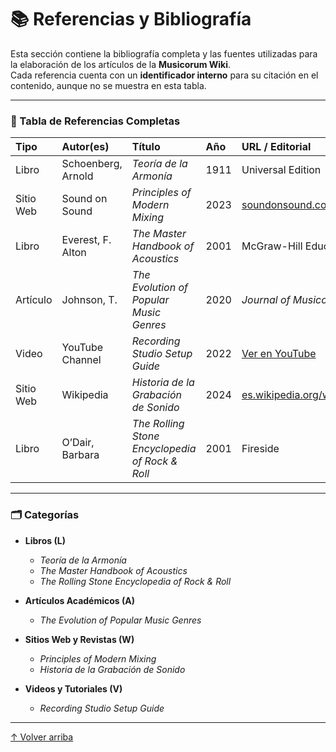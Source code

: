 # 📚 Referencias y Bibliografía

Esta sección contiene la bibliografía completa y las fuentes utilizadas para la elaboración de los artículos de la **Musicorum Wiki**.  
Cada referencia cuenta con un **identificador interno** para su citación en el contenido, aunque no se muestra en esta tabla.

---

### 📖 Tabla de Referencias Completas

| **Tipo** | **Autor(es)** | **Título** | **Año** | **URL / Editorial** |
| :--- | :--- | :--- | :--- | :--- |
| Libro | Schoenberg, Arnold | *Teoría de la Armonía* | 1911 | Universal Edition |
| Sitio Web | Sound on Sound | *Principles of Modern Mixing* | 2023 | [soundonsound.com](https://www.soundonsound.com) |
| Libro | Everest, F. Alton | *The Master Handbook of Acoustics* | 2001 | McGraw-Hill Education |
| Artículo | Johnson, T. | *The Evolution of Popular Music Genres* | 2020 | *Journal of Musicology* |
| Video | YouTube Channel | *Recording Studio Setup Guide* | 2022 | [Ver en YouTube](https://youtu.be/abc123xyz) |
| Sitio Web | Wikipedia | *Historia de la Grabación de Sonido* | 2024 | [es.wikipedia.org/wiki/Grabación_de_sonido](https://es.wikipedia.org/wiki/Grabación_de_sonido) |
| Libro | O’Dair, Barbara | *The Rolling Stone Encyclopedia of Rock & Roll* | 2001 | Fireside |

---

### 🗂️ Categorías

- **Libros (L)**
  - *Teoría de la Armonía*
  - *The Master Handbook of Acoustics*
  - *The Rolling Stone Encyclopedia of Rock & Roll*

- **Artículos Académicos (A)**
  - *The Evolution of Popular Music Genres*

- **Sitios Web y Revistas (W)**
  - *Principles of Modern Mixing*
  - *Historia de la Grabación de Sonido*

- **Videos y Tutoriales (V)**
  - *Recording Studio Setup Guide*

---

[↑ Volver arriba](#📚-referencias-y-bibliografía)
